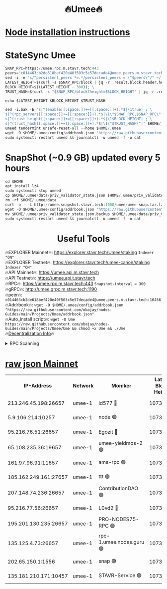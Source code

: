 <h1 align="center"> 🔥Umee🔥</h1>


[Node installation instructions](https://github.com/obajay/nodes-Guides/tree/main/Projects/Umee)
=
# StateSync Umee
```python
SNAP_RPC=https://umee.rpc.m.stavr.tech:443
peers="c014463cb2de618bef420e40f503c5e57decade4@umee.peers.m.stavr.tech:10456"
sed -i -e "s/^persistent_peers *=.*/persistent_peers = \"$peers\"/" ~/.umee/config/config.toml
LATEST_HEIGHT=$(curl -s $SNAP_RPC/block | jq -r .result.block.header.height); \
BLOCK_HEIGHT=$((LATEST_HEIGHT - 300)); \
TRUST_HASH=$(curl -s "$SNAP_RPC/block?height=$BLOCK_HEIGHT" | jq -r .result.block_id.hash)

echo $LATEST_HEIGHT $BLOCK_HEIGHT $TRUST_HASH

sed -i.bak -E "s|^(enable[[:space:]]+=[[:space:]]+).*$|\1true| ; \
s|^(rpc_servers[[:space:]]+=[[:space:]]+).*$|\1\"$SNAP_RPC,$SNAP_RPC\"| ; \
s|^(trust_height[[:space:]]+=[[:space:]]+).*$|\1$BLOCK_HEIGHT| ; \
s|^(trust_hash[[:space:]]+=[[:space:]]+).*$|\1\"$TRUST_HASH\"|" $HOME/.umee/config/config.toml
umeed tendermint unsafe-reset-all --home $HOME/.umee
wget -O $HOME/.umee/config/addrbook.json "https://raw.githubusercontent.com/obajay/nodes-Guides/main/Projects/Umee/addrbook.json"
sudo systemctl restart umeed && journalctl -u umeed -f -o cat
```
# SnapShot (~0.9 GB) updated every 5 hours
```python
cd $HOME
apt install lz4
sudo systemctl stop umeed
cp $HOME/.umee/data/priv_validator_state.json $HOME/.umee/priv_validator_state.json.backup
rm -rf $HOME/.umee/data
curl -o - -L http://umee.snapshot.stavr.tech:1000/umee/umee-snap.tar.lz4 | lz4 -c -d - | tar -x -C $HOME/.umee --strip-components 2
wget -O $HOME/.umee/config/addrbook.json "https://raw.githubusercontent.com/obajay/nodes-Guides/main/Projects/Umee/addrbook.json"
mv $HOME/.umee/priv_validator_state.json.backup $HOME/.umee/data/priv_validator_state.json
sudo systemctl restart umeed && journalctl -u umeed -f -o cat
```
 <h1 align="center"> Useful Tools</h1>

🔥EXPLORER Mainnet🔥:      https://explorer.stavr.tech/Umee/staking             `Indexer "ON"` \
🔥EXPLORER Testnet🔥:        https://explorer.stavr.tech/umee-canon/staking      `Indexer "ON"` \
🔥API Mainnet🔥:                   https://umee.api.m.stavr.tech \
🔥API Testnet🔥:                     https://umee.api.t.stavr.tech \
🔥RPC🔥:                           https://umee.rpc.m.stavr.tech:443                     `Snapshot-interval = 300` \
🔥gRPC🔥:                              http://umee.grpc.m.stavr.tech:1190 \
🔥peer🔥:                     `c014463cb2de618bef420e40f503c5e57decade4@umee.peers.m.stavr.tech:10456` \
🔥Addrbook🔥:    ```wget -O $HOME/.umee/config/addrbook.json "https://raw.githubusercontent.com/obajay/nodes-Guides/main/Projects/Umee/addrbook.json"``` \
🔥Auto_install script🔥: ```wget -O Ume https://raw.githubusercontent.com/obajay/nodes-Guides/main/Projects/Umee/Ume && chmod +x Ume && ./Ume``` \
🔥[Decentralization Info](https://github.com/obajay/StateSync-snapshots/tree/main/Projects/Umee/Decentralization)🔥

<details>
<summary>RPC Scanning</summary>

<h2 align="center"> We scan nodes in real time every 4 hours. And we provide the final result of RPC endpoints.
We cannot influence the operation of these nodes in any way. </h2>


```python
If Voting Power is higher than 0 --> then the Node is a validator of the network and may be subject to attack and be a potential threat to the chain.
```
```python
We marked such validators with a red symbol
```

</details>

[raw json Mainnet](https://rpc-check.umeem.stavr.tech/umeem/rpc-umeem-result.json)
=



<table><tr><th>IP-Address</th><th>Network</th><th>Moniker</th><th>Latest Block Height</th><th>Earliest Block Height</th><th>Catching Up</th><th>Tx Index</th><th>Voting Power</th><th>Scan Time</th></tr><tr><td>213.246.45.198:26657</td><td>umee-1</td><td>id577 🔴</td><td>10733557</td><td>7100001</td><td>False</td><td>on</td><td>35115950</td><td>2024-02-24T07:29:23.210033337UTC</td></tr><tr><td>5.9.106.214:10257</td><td>umee-1</td><td>node 🟢</td><td>10733565</td><td>7942001</td><td>False</td><td>on</td><td>0</td><td>2024-02-24T07:30:12.126469375UTC</td></tr><tr><td>95.216.76.51:26657</td><td>umee-1</td><td>Egozit 🔴</td><td>10733569</td><td>8262001</td><td>False</td><td>off</td><td>38415411</td><td>2024-02-24T07:30:32.884892395UTC</td></tr><tr><td>65.108.235.36:19657</td><td>umee-1</td><td>umee-yieldmos-2 🟢</td><td>10733550</td><td>9575548</td><td>False</td><td>on</td><td>0</td><td>2024-02-24T07:28:45.866640375UTC</td></tr><tr><td>161.97.96.91:11657</td><td>umee-1</td><td>ams-rpc 🟢</td><td>10733573</td><td>10352001</td><td>False</td><td>on</td><td>0</td><td>2024-02-24T07:30:55.964655866UTC</td></tr><tr><td>185.162.249.161:27657</td><td>umee-1</td><td>ttt 🟢</td><td>10733564</td><td>10381617</td><td>False</td><td>on</td><td>0</td><td>2024-02-24T07:30:02.443982411UTC</td></tr><tr><td>207.148.74.236:26657</td><td>umee-1</td><td>ContributionDAO 🟢</td><td>10733570</td><td>10484838</td><td>False</td><td>off</td><td>0</td><td>2024-02-24T07:30:40.486587336UTC</td></tr><tr><td>95.216.77.56:26657</td><td>umee-1</td><td>L0vd2 🔴</td><td>10733573</td><td>10633573</td><td>False</td><td>off</td><td>38372507</td><td>2024-02-24T07:30:55.611223311UTC</td></tr><tr><td>195.201.130.235:26657</td><td>umee-1</td><td>PRO-NODES75-RPC 🟢</td><td>10733565</td><td>10676285</td><td>False</td><td>on</td><td>0</td><td>2024-02-24T07:30:08.857247243UTC</td></tr><tr><td>135.125.4.73:26657</td><td>umee-1</td><td>rpc-1.umee.nodes.guru 🟢</td><td>10733569</td><td>10691018</td><td>False</td><td>on</td><td>0</td><td>2024-02-24T07:30:33.292246740UTC</td></tr><tr><td>202.65.150.1:1556</td><td>umee-1</td><td>snap 🟢</td><td>10733565</td><td>10722421</td><td>False</td><td>on</td><td>0</td><td>2024-02-24T07:30:09.829586891UTC</td></tr><tr><td>135.181.210.171:10457</td><td>umee-1</td><td>STAVR-Service 🟢</td><td>10733570</td><td>10732001</td><td>False</td><td>on</td><td>0</td><td>2024-02-24T07:30:40.905265064UTC</td></tr></table>

